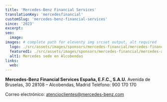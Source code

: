 ```yaml
---
title: 'Mercedes-Benz Financial Services'
translationKey: 'mercedesfinancial'
customSlug: 'mercedes-benz-financial-services'
since: '2023'
excerpt:
seo:
  image:
images: # complete path for eleventy img srcset output, alt required
  logo: ./src/assets/images/sponsors/mercedes-financial/mercedes-financial-logo.png
  featured1: ./src/assets/images/sponsors/mercedes-financial/mercedes-alcobendas.jpg
  alt1: Mercedes sede en Alcobendas
links:
  web:
---
```


**Mercedes-Benz Financial Services España, E.F.C., S.A.U.**
Avenida de Bruselas, 30
28108 – Alcobendas, Madrid
Teléfono: 900 170 170

Correo electrónico: atencioclientes@mercedes-benz.com
